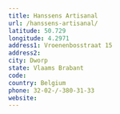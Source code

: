 ```yaml
---
title: Hanssens Artisanal
url: /hanssens-artisanal/
latitude: 50.729
longitude: 4.2971
address1: Vroenenbosstraat 15
address2: 
city: Dworp
state: Vlaams Brabant
code: 
country: Belgium
phone: 32-02-/-380-31-33
website: 
---
```


